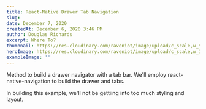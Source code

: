 ```yaml
---
title: React-Native Drawer Tab Navigation
slug: 
date: December 7, 2020
createdAt: December 6, 2020 3:46 PM
author: Douglas Richards
excerpt: Where To?
thumbnail: https://res.cloudinary.com/raveniot/image/upload/c_scale,w_500/v1619638141/curves_et9mzj.jpg
heroImage: https://res.cloudinary.com/raveniot/image/upload/c_scale,w_1000/v1619638141/curves_et9mzj.jpg
exampleImage: ''
---
```


Method to build a drawer navigator with a tab bar. We'll employ react-native-navigation to build the drawer and tabs.

In building this example, we'll not be gettiing into too much styling and layout.
